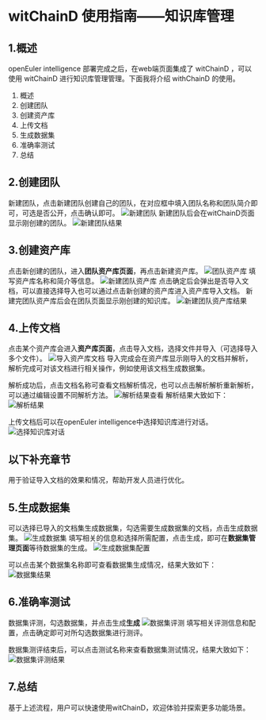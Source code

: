 # witChainD 使用指南——知识库管理

## 1.概述

openEuler intelligence 部署完成之后，在web端页面集成了 witChainD ，可以使用 witChainD 进行知识库管理管理。下面我将介绍 withChainD 的使用。

1. 概述
2. 创建团队
3. 创建资产库
4. 上传文档
5. 生成数据集
6. 准确率测试
7. 总结

## 2.创建团队

新建团队，点击新建团队创建自己的团队，在对应框中填入团队名称和团队简介即可，可选是否公开，点击确认即可。
![新建团队](./pictures/新建团队.png)
新建团队后会在witChainD页面显示刚创建的团队。
![新建团队结果](./pictures/新建团队结果.png)

## 3.创建资产库

点击新创建的团队，进入**团队资产库页面**，再点击新建资产库。
![团队资产库](./pictures/团队资产库.png)
填写资产库名称和简介等信息。
![新建团队资产库](./pictures/新建团队资产库.png)
点击确定后会弹出是否导入文档，可以直接选择导入也可以通过点击新创建的资产库进入资产库导入文档。
新建完团队资产库后会在团队页面显示刚创建的知识库。
![新建团队资产库结果](./pictures/新建团队资产库结果.png)

## 4.上传文档

点击某个资产库会进入**资产库页面**，点击导入文档，选择文件并导入（可选择导入多个文件）。
![导入资产库文档](./pictures/导入资产库文档.png)
导入完成会在资产库显示刚导入的文档并解析，解析完成可对该文档进行相关操作，例如使用该文档生成数据集。

解析成功后，点击文档名称可查看文档解析情况，也可以点击解析解析重新解析，可以通过编辑设置不同解析方法。
![解析结果查看](./pictures/解析结果查看.png)
解析结果大致如下：
![解析结果](./pictures/解析结果.png)

上传文档后可以在openEuler intelligence中选择知识库进行对话。
![选择知识库对话](./pictures/选择知识库对话.png)

## 以下补充章节

用于验证导入文档的效果和情况，帮助开发人员进行优化。

## 5.生成数据集

可以选择已导入的文档集生成数据集，勾选需要生成数据集的文档，点击生成数据集。
![生成数据集](./pictures/生成数据集.png)
填写相关的信息和选择所需配置，点击生成，即可在**数据集管理页面**等待数据集的生成。
![生成数据集配置](./pictures/生成数据集配置.png)

可以点击某个数据集名称即可查看数据集生成情况，结果大致如下：
![数据集结果](./pictures/数据集结果.png)

## 6.准确率测试

数据集评测，勾选数据集，并点击生成**生成**
![数据集评测](./pictures/数据集评测.png)
填写相关评测信息和配置，点击确定即可对所勾选数据集进行测评。

数据集测评结束后，可以点击测试名称来查看数据集测试情况，结果大致如下：
![数据集评测结果](./pictures/数据集评测结果.png)



## 7.总结

基于上述流程，用户可以快速使用witChainD，欢迎体验并探索更多功能场景。




